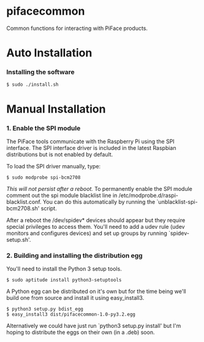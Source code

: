 pifacecommon
============

Common functions for interacting with PiFace products.

Auto Installation
=================
### Installing the software
    $ sudo ./install.sh

Manual Installation
===================
### 1. Enable the SPI module
The PiFace tools communicate with the Raspberry Pi using the SPI interface.
The SPI interface driver is included in the latest Raspbian distributions
but is not enabled by default.

To load the SPI driver manually, type:

    $ sudo modprobe spi-bcm2708

*This will not persist after a reboot.* To permanently enable the SPI module
comment out the spi module blacklist line in /etc/modprobe.d/raspi-blacklist.conf.
You can do this automatically by running the `unblacklist-spi-bcm2708.sh' script.

After a reboot the /dev/spidev* devices should appear but they require special
privileges to access them. You'll need to add a udev rule (udev monitors and
configures devices) and set up groups by running `spidev-setup.sh'.

### 2. Building and installing the distribution egg
You'll need to install the Python 3 setup tools.

	$ sudo aptitude install python3-setuptools

A Python egg can be distributed on it's own but for the time being we'll build
one from source and install it using easy_install3.

    $ python3 setup.py bdist_egg
    $ easy_install3 dist/pifacecommon-1.0-py3.2.egg

Alternatively we could have just run `python3 setup.py install' but I'm hoping
to distribute the eggs on their own (in a .deb) soon.